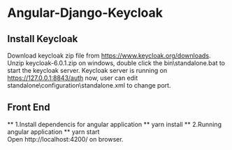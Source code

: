 # Angular-Django-Keycloak  
## Install Keycloak 
Download keycloak zip file from https://www.keycloak.org/downloads.  
Unzip keycloak-6.0.1.zip on windows, double click the bin\standalone.bat to start the keycloak server.
Keycloak server is running on https://127.0.0.1:8843/auth now, user can edit standalone\configuration\standalone.xml to change port.  

## Front End  
** 1.Install dependencis for angular application **
yarn install
** 2.Running angular application **
yarn start  
Open http://localhost:4200/ on browser.

